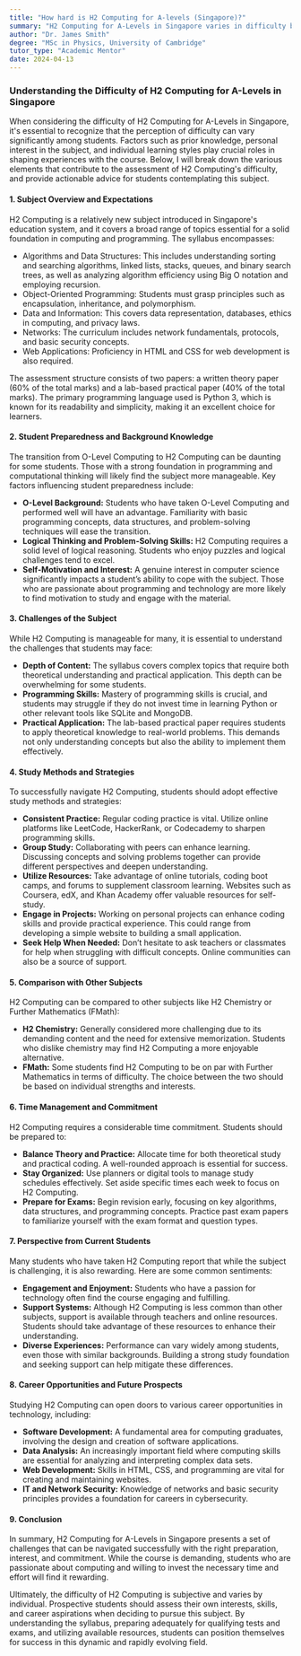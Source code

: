 ```yaml
---
title: "How hard is H2 Computing for A-levels (Singapore)?"
summary: "H2 Computing for A-Levels in Singapore varies in difficulty based on prior knowledge, interest, and learning styles. Understand its challenges and tips."
author: "Dr. James Smith"
degree: "MSc in Physics, University of Cambridge"
tutor_type: "Academic Mentor"
date: 2024-04-13
---
```


### Understanding the Difficulty of H2 Computing for A-Levels in Singapore

When considering the difficulty of H2 Computing for A-Levels in Singapore, it's essential to recognize that the perception of difficulty can vary significantly among students. Factors such as prior knowledge, personal interest in the subject, and individual learning styles play crucial roles in shaping experiences with the course. Below, I will break down the various elements that contribute to the assessment of H2 Computing's difficulty, and provide actionable advice for students contemplating this subject.

#### 1. **Subject Overview and Expectations**

H2 Computing is a relatively new subject introduced in Singapore's education system, and it covers a broad range of topics essential for a solid foundation in computing and programming. The syllabus encompasses:

- Algorithms and Data Structures: This includes understanding sorting and searching algorithms, linked lists, stacks, queues, and binary search trees, as well as analyzing algorithm efficiency using Big O notation and employing recursion.
- Object-Oriented Programming: Students must grasp principles such as encapsulation, inheritance, and polymorphism.
- Data and Information: This covers data representation, databases, ethics in computing, and privacy laws.
- Networks: The curriculum includes network fundamentals, protocols, and basic security concepts.
- Web Applications: Proficiency in HTML and CSS for web development is also required.

The assessment structure consists of two papers: a written theory paper (60% of the total marks) and a lab-based practical paper (40% of the total marks). The primary programming language used is Python 3, which is known for its readability and simplicity, making it an excellent choice for learners.

#### 2. **Student Preparedness and Background Knowledge**

The transition from O-Level Computing to H2 Computing can be daunting for some students. Those with a strong foundation in programming and computational thinking will likely find the subject more manageable. Key factors influencing student preparedness include:

- **O-Level Background:** Students who have taken O-Level Computing and performed well will have an advantage. Familiarity with basic programming concepts, data structures, and problem-solving techniques will ease the transition.
- **Logical Thinking and Problem-Solving Skills:** H2 Computing requires a solid level of logical reasoning. Students who enjoy puzzles and logical challenges tend to excel.
- **Self-Motivation and Interest:** A genuine interest in computer science significantly impacts a student’s ability to cope with the subject. Those who are passionate about programming and technology are more likely to find motivation to study and engage with the material.

#### 3. **Challenges of the Subject**

While H2 Computing is manageable for many, it is essential to understand the challenges that students may face:

- **Depth of Content:** The syllabus covers complex topics that require both theoretical understanding and practical application. This depth can be overwhelming for some students.
- **Programming Skills:** Mastery of programming skills is crucial, and students may struggle if they do not invest time in learning Python or other relevant tools like SQLite and MongoDB.
- **Practical Application:** The lab-based practical paper requires students to apply theoretical knowledge to real-world problems. This demands not only understanding concepts but also the ability to implement them effectively.

#### 4. **Study Methods and Strategies**

To successfully navigate H2 Computing, students should adopt effective study methods and strategies:

- **Consistent Practice:** Regular coding practice is vital. Utilize online platforms like LeetCode, HackerRank, or Codecademy to sharpen programming skills.
- **Group Study:** Collaborating with peers can enhance learning. Discussing concepts and solving problems together can provide different perspectives and deepen understanding.
- **Utilize Resources:** Take advantage of online tutorials, coding boot camps, and forums to supplement classroom learning. Websites such as Coursera, edX, and Khan Academy offer valuable resources for self-study.
- **Engage in Projects:** Working on personal projects can enhance coding skills and provide practical experience. This could range from developing a simple website to building a small application.
- **Seek Help When Needed:** Don’t hesitate to ask teachers or classmates for help when struggling with difficult concepts. Online communities can also be a source of support.

#### 5. **Comparison with Other Subjects**

H2 Computing can be compared to other subjects like H2 Chemistry or Further Mathematics (FMath):

- **H2 Chemistry:** Generally considered more challenging due to its demanding content and the need for extensive memorization. Students who dislike chemistry may find H2 Computing a more enjoyable alternative.
- **FMath:** Some students find H2 Computing to be on par with Further Mathematics in terms of difficulty. The choice between the two should be based on individual strengths and interests.

#### 6. **Time Management and Commitment**

H2 Computing requires a considerable time commitment. Students should be prepared to:

- **Balance Theory and Practice:** Allocate time for both theoretical study and practical coding. A well-rounded approach is essential for success.
- **Stay Organized:** Use planners or digital tools to manage study schedules effectively. Set aside specific times each week to focus on H2 Computing.
- **Prepare for Exams:** Begin revision early, focusing on key algorithms, data structures, and programming concepts. Practice past exam papers to familiarize yourself with the exam format and question types.

#### 7. **Perspective from Current Students**

Many students who have taken H2 Computing report that while the subject is challenging, it is also rewarding. Here are some common sentiments:

- **Engagement and Enjoyment:** Students who have a passion for technology often find the course engaging and fulfilling.
- **Support Systems:** Although H2 Computing is less common than other subjects, support is available through teachers and online resources. Students should take advantage of these resources to enhance their understanding.
- **Diverse Experiences:** Performance can vary widely among students, even those with similar backgrounds. Building a strong study foundation and seeking support can help mitigate these differences.

#### 8. **Career Opportunities and Future Prospects**

Studying H2 Computing can open doors to various career opportunities in technology, including:

- **Software Development:** A fundamental area for computing graduates, involving the design and creation of software applications.
- **Data Analysis:** An increasingly important field where computing skills are essential for analyzing and interpreting complex data sets.
- **Web Development:** Skills in HTML, CSS, and programming are vital for creating and maintaining websites.
- **IT and Network Security:** Knowledge of networks and basic security principles provides a foundation for careers in cybersecurity.

#### 9. **Conclusion**

In summary, H2 Computing for A-Levels in Singapore presents a set of challenges that can be navigated successfully with the right preparation, interest, and commitment. While the course is demanding, students who are passionate about computing and willing to invest the necessary time and effort will find it rewarding. 

Ultimately, the difficulty of H2 Computing is subjective and varies by individual. Prospective students should assess their own interests, skills, and career aspirations when deciding to pursue this subject. By understanding the syllabus, preparing adequately for qualifying tests and exams, and utilizing available resources, students can position themselves for success in this dynamic and rapidly evolving field.
    